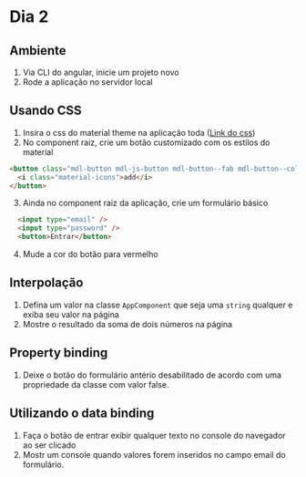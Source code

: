 
# Dia 2

## Ambiente

 1. Via CLI do angular, inicie um projeto novo
 2. Rode a aplicação no servidor local

## Usando CSS

 1. Insira o css do material theme na aplicação toda ([Link do css](https://code.getmdl.io/1.3.0/material.indigo-red.min.css))
 2. No component raiz, crie um botão customizado com os estilos do material
  ```html
  <button class="mdl-button mdl-js-button mdl-button--fab mdl-button--colored">
    <i class="material-icons">add</i>
  </button>
  ```
 3. Ainda no component raiz da aplicação, crie um formulário básico
  ```html
    <input type="email" />
    <input type="password" />
    <button>Entrar</button>
  ```
 4. Mude a cor do botão para vermelho

## Interpolação

 1. Defina um valor na classe `AppComponent` que seja uma `string` qualquer e exiba seu valor na página 
 2. Mostre o resultado da soma de dois números na página

 ## Property binding

 1. Deixe o botão do formulário antério desabilitado de acordo com uma propriedade da classe com valor false.

## Utilizando o data binding

 1. Faça o botão de entrar exibir qualquer texto no console do navegador ao ser clicado
 2. Mostr um console quando valores forem inseridos no campo email do formulário.
